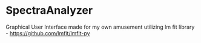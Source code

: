 # SpectraAnalyzer
Graphical User Interface made for my own amusement utilizing lm fit library - https://github.com/lmfit/lmfit-py
